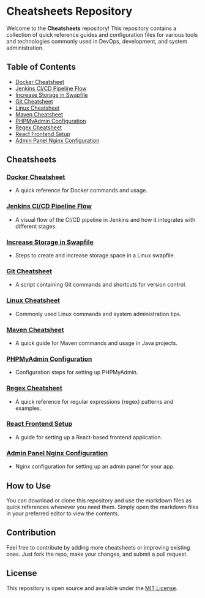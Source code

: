 # Cheatsheets Repository

Welcome to the **Cheatsheets** repository! This repository contains a collection of quick reference guides and configuration files for various tools and technologies commonly used in DevOps, development, and system administration.

## Table of Contents
- [Docker Cheatsheet](#docker-cheatsheet)
- [Jenkins CI/CD Pipeline Flow](#jenkins-cicd-pipeline-flow)
- [Increase Storage in Swapfile](#increase-storage-in-swapfile)
- [Git Cheatsheet](#git-cheatsheet)
- [Linux Cheatsheet](#linux-cheatsheet)
- [Maven Cheatsheet](#maven-cheatsheet)
- [PHPMyAdmin Configuration](#phpmyadmin-configuration)
- [Regex Cheatsheet](#regex-cheatsheet)
- [React Frontend Setup](#react-frontend-setup)
- [Admin Panel Nginx Configuration](#admin-panel-nginx-configuration)

## Cheatsheets

### [Docker Cheatsheet](Docker%20cheatsheet.md)
- A quick reference for Docker commands and usage.

### [Jenkins CI/CD Pipeline Flow](Jenkins%20ci-cd%20pipeline%20flow.md)
- A visual flow of the CI/CD pipeline in Jenkins and how it integrates with different stages.

### [Increase Storage in Swapfile](Increase%20storage%20in%20a%20swapfile.md)
- Steps to create and increase storage space in a Linux swapfile.

### [Git Cheatsheet](git_cheatsheet.sh)
- A script containing Git commands and shortcuts for version control.

### [Linux Cheatsheet](linux_cheatsheet.sh)
- Commonly used Linux commands and system administration tips.

### [Maven Cheatsheet](maven.md)
- A quick guide for Maven commands and usage in Java projects.

### [PHPMyAdmin Configuration](phpmyadmin_conf.md)
- Configuration steps for setting up PHPMyAdmin.

### [Regex Cheatsheet](regex-cheatsheet.md)
- A quick reference for regular expressions (regex) patterns and examples.

### [React Frontend Setup](react-frontend.md)
- A guide for setting up a React-based frontend application.

### [Admin Panel Nginx Configuration](admin%20panel%20nginx%20conf)
- Nginx configuration for setting up an admin panel for your app.

## How to Use

You can download or clone this repository and use the markdown files as quick references whenever you need them. Simply open the markdown files in your preferred editor to view the contents.

## Contribution

Feel free to contribute by adding more cheatsheets or improving existing ones. Just fork the repo, make your changes, and submit a pull request.

## License

This repository is open source and available under the [MIT License](LICENSE).
